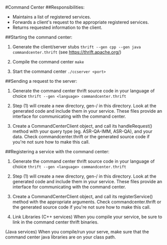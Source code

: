 #Command Center
##Responsibilities:
- Maintains a list of registered services.
- Forwards a client's request to the appropriate registered services.
- Returns requested information to the client.


##Starting the command center:
1) Generate the client/server stubs
```thrift --gen cpp --gen java commandcenter.thrift```
(see <https://thrift.apache.org/>)

2) Compile the command center
```make```

3) Start the command center
```./ccserver <port>```


##Sending a request to the server:
1) Generate the command center thrift source code in your language of choice
```thrift --gen <language> commandcenter.thrift```

2) Step (1) will create a new directory, gen-<language>/ 
in this directory. Look at the generated code and include them
in your service. These files provide an interface for communicating with
the command center.

3) Create a CommandCenterClient object, and call its handleRequest() method
with your query type (eg. ASR-QA-IMM, ASR-QA), and your data. 
Check commandcenter.thrift or the generated source code if you're not sure how to make this call.


##Registering a service with the command center:
1) Generate the command center thrift source code in your language of choice
```thrift --gen <language> commandcenter.thrift```

2) Step (1) will create a new directory, gen-<language>/ 
in this directory. Look at the generated code and include them
in your service. These files provide an interface for communicating with
the command center.

3) Create a CommandCenterClient object, and call its registerService() method
with the appropriate arguments. Check commandcenter.thrift or the generated
source code if you're not sure how to make this call.

4) Link Libraries
(C++ services) When you compile your service, be sure to link in the
command center thrift binaries.

(Java services) When you compile/run your serve, make sure that the command
center java libraries are on your class path.
